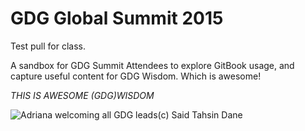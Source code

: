 # GDG Global Summit 2015

Test pull for class.

A sandbox for GDG Summit Attendees to explore GitBook usage, and capture useful content for GDG Wisdom. Which is awesome!

*THIS IS AWESOME (GDG)WISDOM*

![Adriana welcoming all GDG leads](https://trello-attachments.s3.amazonaws.com/55649f902b07b8604d09157b/4160x3120/4268e6f36c260dedda5479af650a6b42/IMG_20150526_093151.jpg)(c) Said Tahsin Dane
